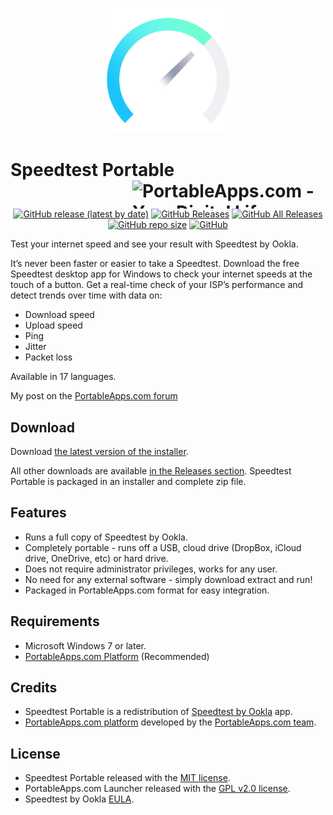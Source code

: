 <p align="center">
	<img src="./SpeedtestPortable/App/AppInfo/appicon_256.png" width="200" alt="Speedtest logo" title="Speedtest logo" />
</p>

# Speedtest Portable<a href="https://portableapps.com/"><img src="https://cdn.portableapps.com/portableapps.com_1546.png" width="309" height="45" alt="PortableApps.com - Your Digital Life, Anywhere" title="PortableApps.com - Your Digital Life, Anywhere" align="right"></a>

<p align="center">
	<a href="https://github.com/Makazzz/SpeedtestPortable/releases/latest"><img alt="GitHub release (latest by date)" src="https://img.shields.io/github/v/release/Makazzz/SpeedtestPortable?color=1ac4fa&logo=**Choose**"></a>
	<a href="https://github.com/Makazzz/SpeedtestPortable/releases/latest"><img alt="GitHub Releases" src="https://img.shields.io/github/downloads/Makazzz/SpeedtestPortable/latest/total?color=70fdd3"></a>
	<a href="https://github.com/Makazzz/SpeedtestPortable/releases"><img alt="GitHub All Releases" src="https://img.shields.io/github/downloads/Makazzz/SpeedtestPortable/total?color=1ac4fa"></a>
	<a href="https://github.com/Makazzz/SpeedtestPortable"><img alt="GitHub repo size" src="https://img.shields.io/github/repo-size/Makazzz/SpeedtestPortable?color=70fdd3"></a>
	<a href="https://raw.githubusercontent.com/Makazzz/SpeedtestPortable/master/LICENSE"><img alt="GitHub" src="https://img.shields.io/github/license/Makazzz/SpeedtestPortable?color=1ac4fa"></a>
</p>

Test your internet speed and see your result with Speedtest by Ookla.

It’s never been faster or easier to take a Speedtest. Download the
free Speedtest desktop app for Windows to check your internet speeds at
the touch of a button. Get a real-time check of your ISP’s performance
and detect trends over time with data on:
*	Download speed
*	Upload speed
*	Ping
*	Jitter
*	Packet loss

Available in 17 languages.

My post on the [PortableApps.com forum](https://portableapps.com/node/60564)

## Download

Download [the latest version of the installer][D1].

All other downloads are available [in the Releases section][D2]. Speedtest Portable
is packaged in an installer and complete zip file.

[D1]: https://github.com/Makazzz/SpeedtestPortable/releases/latest
[D2]: https://github.com/Makazzz/SpeedtestPortable/releases

## Features

*	Runs a full copy of Speedtest by Ookla.
*	Completely portable - runs off a USB, cloud drive (DropBox, iCloud drive, OneDrive, etc) or hard drive.
*	Does not require administrator privileges, works for any user.
*	No need for any external software - simply download extract and run!
*	Packaged in PortableApps.com format for easy integration.

## Requirements

*	Microsoft Windows 7 or later.
*	[PortableApps.com Platform](https://PortableApps.com/download) (Recommended)

## Credits

*	Speedtest Portable is a redistribution of [Speedtest by Ookla](https://speedtest.net/) app.
*	[PortableApps.com platform](https://PortableApps.com/download) developed by the [PortableApps.com team](https://PortableApps.com).

## License

*	Speedtest Portable released with the [MIT license](https://raw.githubusercontent.com/Makazzz/SpeedtestPortable/master/LICENSE).
*	PortableApps.com Launcher released with the [GPL v2.0 license](https://raw.githubusercontent.com/Makazzz/SpeedtestPortable/master/SpeedtestPortable/Other/Source/LauncherLicense.txt).
*	Speedtest by Ookla [EULA](https://raw.githubusercontent.com/Makazzz/SpeedtestPortable/master/SpeedtestPortable/App/AppInfo/EULA.txt).
